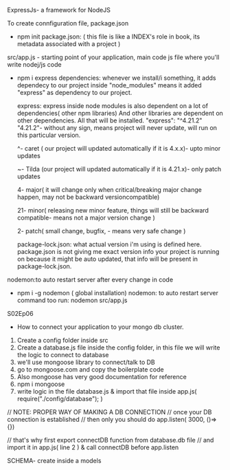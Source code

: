 ExpressJs- a framework for NodeJS

To create connfiguration file, package.json

- npm init
  package.json: ( this file is like a INDEX's role in book, its metadata associated with a project )

src/app.js - starting point of your application, main code js file where you'll write nodej/js code

- npm i express
  dependencies: whenever we install/i something, it adds dependecy to our project inside "node_modules" means it added "express" as dependency to our project.

  express: express inside node modules is also dependent on a lot of dependencies( other npm libraries) And other libraries are dependent on other dependencies. All that will be installed.
  "express": "^4.21.2"
  "4.21.2"- without any sign, means project will never update, will run on this particular version.

  ^- caret ( our project will updated automatically if it is 4.x.x)- upto minor updates

  ~- Tilda (our project will updated automatically if it is 4.21.x)- only patch updates

  4- major( it will change only when critical/breaking major change happen, may not be backward versioncompatible)

  21- minor( releasing new minor feature, things will still be backward compatible- means not a major version change )

  2- patch( small change, bugfix, - means very safe change )

  package-lock.json: what actual version i'm using is defined here. package.json is not giving me exact version info your project is running on because it might be auto updated, that info will be present in package-lock.json.

nodemon:to auto restart server after every change in code

- npm i -g nodemon ( global installation)
  nodemon: to auto restart server
  command too run: nodemon src/app.js

S02Ep06

- How to connect your application to your mongo db cluster.

1. Create a config folder inside src
2. Create a database.js file inside the config folder, in this file we will write the logic to connect to database
3. we'll use mongoose library to connect/talk to DB
4. go to mongoose.com and copy the boilerplate code
5. Also mongoose has very good documentation for reference
6. npm i mongoose
7. write logic in the file database.js & import that file inside app.js( require("./config/database"); )

// NOTE: PROPER WAY OF MAKING A DB CONNECTION
// once your DB connection is established
// then only you should do app.listen( 3000, ()=>{})

// that's why first export connectDB function from database.db file
// and import it in app.js( line 2 ) & call connectDB before app.listen

SCHEMA- create inside a models
